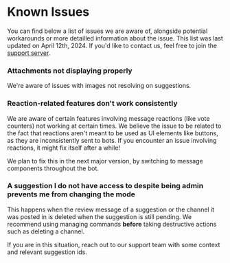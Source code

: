 # Known Issues
You can find below a list of issues we are aware of, alongside potential workarounds or more detailled information about the issue. This list was last updated on April 12th, 2024. If you'd like to contact us, feel free to join the [support server](https://suggester.js.org/support).

### Attachments not displaying properly
We're aware of issues with images not resolving on suggestions.

### Reaction-related features don't work consistently
We are aware of certain features involving message reactions (like vote counters) not working at certain times. We believe the issue to be related to the fact that reactions aren't meant to be used as UI elements like buttons, as they are inconsistently sent to bots. If you encounter an issue involving reactions, it might fix itself after a while!

We plan to fix this in the next major version, by switching to message components throughout the bot.

### A suggestion I do not have access to despite being admin prevents me from changing the mode
This happens when the review message of a suggestion or the channel it was posted in is deleted when the suggestion is still pending. We recommend using managing commands **before** taking destructive actions such as deleting a channel.

If you are in this situation, reach out to our support team with some context and relevant suggestion ids.



